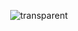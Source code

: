 <div align="center">  

![transparent](https://capsule-render.vercel.app/api?type=transparent&fontColor=703ee5&text=Oh%20YuSeok's%20Github&height=150&fontSize=60&desc=Only%20Use%20Text&descAlignY=75&descAlign=60)
